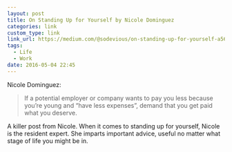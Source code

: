 ```yaml
---
layout: post
title: On Standing Up for Yourself by Nicole Dominguez
categories: link
custom_type: link
link_url: https://medium.com/@sodevious/on-standing-up-for-yourself-a56d87d977dc#.q3rt99z8m
tags:
  - Life
  - Work
date: 2016-05-04 22:45
---
```

Nicole Dominguez:

> If a potential employer or company wants to pay you less because you’re young and “have less expenses”, demand that you get paid what you deserve.

A killer post from Nicole. When it comes to standing up for yourself, Nicole is the resident expert. She imparts important advice, useful no matter what stage of life you might be in.